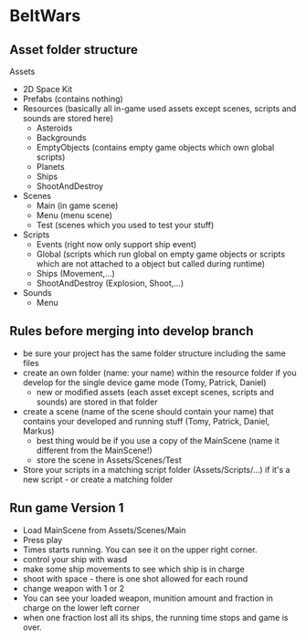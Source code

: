 # BeltWars

## Asset folder structure

Assets
- 2D Space Kit
- Prefabs (contains nothing)
- Resources (basically all in-game used assets except scenes, scripts and sounds are stored here)
   - Asteroids
   - Backgrounds
   - EmptyObjects (contains empty game objects which own global scripts)
   - Planets
   - Ships
   - ShootAndDestroy
- Scenes
   - Main (in game scene)
   - Menu (menu scene)
   - Test (scenes which you used to test your stuff)
- Scripts
   - Events (right now only support ship event)
   - Global (scripts which run global on empty game objects or scripts which are not attached to a object but called during runtime)
   - Ships (Movement,...)
   - ShootAndDestroy (Explosion, Shoot,...)
- Sounds
   - Menu


## Rules before merging into develop branch

- be sure your project has the same folder structure including the same files
- create an own folder (name: your name) within the resource folder if you develop for the single device game mode (Tomy, Patrick, Daniel)
   - new or modified assets (each asset except scenes, scripts and sounds) are stored in that folder
- create a scene (name of the scene should contain your name) that contains your developed and running stuff (Tomy, Patrick, Daniel, Markus)
   - best thing would be if you use a copy of the MainScene (name it different from the MainScene!)
   - store the scene in Assets/Scenes/Test
- Store your scripts in a matching script folder (Assets/Scripts/...) if it's a new script - or create a matching folder


## Run game Version 1
- Load MainScene from Assets/Scenes/Main
- Press play
- Times starts running. You can see it on the upper right corner.
- control your ship with wasd
- make some ship movements to see which ship is in charge
- shoot with space - there is one shot allowed for each round
- change weapon with 1 or 2
- You can see your loaded weapon, munition amount and fraction in charge on the lower left corner
- when one fraction lost all its ships, the running time stops and game is over.